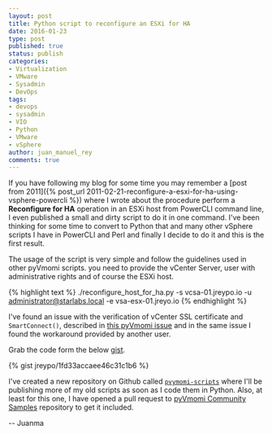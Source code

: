 ```yaml
---
layout: post
title: Python script to reconfigure an ESXi for HA
date: 2016-01-23
type: post
published: true
status: publish
categories:
- Virtualization
- VMware
- Sysadmin
- DevOps
tags:
- devops
- sysadmin
- VIO
- Python
- VMware
- vSphere
author: juan_manuel_rey
comments: true
---
```


If you have following my blog for some time you may remember a [post from 2011]({% post_url 2011-02-21-reconfigure-a-esxi-for-ha-using-vsphere-powercli %}) where I wrote about the procedure perform a **Reconfigure for HA** operation in an ESXi host from PowerCLI command line, I even published a small and dirty script to do it in one command. I've been thinking for some time to convert to Python that and many other vSphere scripts I have in PowerCLI and Perl and finally I decide to do it and this is the first result.

The usage of the script is very simple and follow the guidelines used in other pyVmomi scripts. you need to provide the vCenter Server, user with administrative rights and of course the ESXi host.

{% highlight text %}
./reconfigure_host_for_ha.py -s vcsa-01.jreypo.io -u administrator@starlabs.local -e vsa-esx-01.jreyo.io
{% endhighlight %}

I've found an issue with the verification of vCenter SSL certificate and `SmartConnect()`, described in [this pyVmomi issue](https://github.com/vmware/pyvmomi/issues/235) and in the same issue I found the workaround provided by another user.

Grab the code form the below [gist](https://gist.github.com/jreypo/1fd33accaee46c31c1b6).

{% gist jreypo/1fd33accaee46c31c1b6 %}

I've created a new repository on Github called [`pvymomi-scripts`](https://github.com/jreypo/pyvmomi-scripts) where I'll be publishing more of my old scripts as soon as I code them in Python. Also, at least for this one, I have opened a pull request to [pyVmomi Community Samples]() repository to get it included.

-- Juanma
